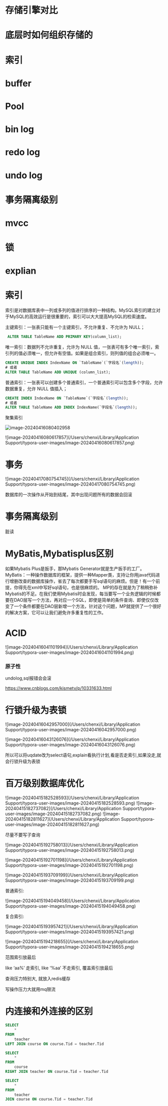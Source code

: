 # 存储引擎对比

# 底层时如何组织存储的 

# 索引 

# buffer 

# Pool 

# bin log 

# redo log 

# undo log 

# 事务隔离级别

  

# mvcc 

# 锁 

# explian

# 索引

索引是对数据库表中一列或多列的值进行排序的一种结构。MySQL索引的建立对于MySQL的高效运行是很重要的，索引可以大大提高MySQL的检索速度。

主键索引：一张表只能有一个主键索引，不允许重复、不允许为 NULL；

```sql
 ALTER TABLE TableName ADD PRIMARY KEY(column_list); 
```

唯一索引：数据列不允许重复，允许为 NULL 值，一张表可有多个唯一索引，索引列的值必须唯一，但允许有空值。如果是组合索引，则列值的组合必须唯一。

```sql
CREATE UNIQUE INDEX IndexName ON `TableName`(`字段名`(length));
# 或者
ALTER TABLE TableName ADD UNIQUE (column_list); 
```

普通索引：一张表可以创建多个普通索引，一个普通索引可以包含多个字段，允许数据重复，允许 NULL 值插入；

```sql
CREATE INDEX IndexName ON `TableName`(`字段名`(length));
# 或者
ALTER TABLE TableName ADD INDEX IndexName(`字段名`(length));
```

聚集索引

![image-20240416080402958](https://github.com/PPPPPPING/Typora-workspaces@master/img/image-20240416080402958.png)

![image-20240416080617857](/Users/chenxi/Library/Application Support/typora-user-images/image-20240416080617857.png)

# 事务

![image-20240417080754745](/Users/chenxi/Library/Application Support/typora-user-images/image-20240417080754745.png)

数据库的一次操作从开始到结尾，其中出现问题所有的数据会回滚

# 事务隔离级别

脏读

# MyBatis,Mybatisplus区别

如果Mybatis Plus是扳手，那Mybatis Generator就是生产扳手的工厂。
MyBatis：一种操作数据库的框架，提供一种Mapper类，支持让你用java代码进行增删改查的数据库操作，省去了每次都要手写sql语句的麻烦。但是！有一个前提，你得先在xml中写好sql语句，也是很麻烦的。
MP的存在就是为了稍稍弥补Mybatis的不足。在我们使用Mybatis时会发现，每当要写一个业务逻辑的时候都要在DAO层写一个方法，再对应一个SQL，即使是简单的条件查询、即使仅仅改变了一个条件都要在DAO层新增一个方法，针对这个问题，MP就提供了一个很好的解决方案，它可以让我们避免许多重复性的工作。

# ACID

![image-20240416041101994](/Users/chenxi/Library/Application Support/typora-user-images/image-20240416041101994.png)

### 原子性

undolog,sql报错会会滚

https://www.cnblogs.com/kismetv/p/10331633.html

# 行锁升级为表锁

![image-20240416042957000](/Users/chenxi/Library/Application Support/typora-user-images/image-20240416042957000.png)

![image-20240416043126076](/Users/chenxi/Library/Application Support/typora-user-images/image-20240416043126076.png)

所以可以将uqdate改为select语句,explain看执行计划,看是否走索引,如果没走,就会行锁升级为表锁

# 百万级别数据库优化

![image-20240415182528593](/Users/chenxi/Library/Application Support/typora-user-images/image-20240415182528593.png)
![image-20240415182737082](/Users/chenxi/Library/Application Support/typora-user-images/image-20240415182737082.png)
![image-20240415182811627](/Users/chenxi/Library/Application Support/typora-user-images/image-20240415182811627.png)

尽量不要写子查询

![image-20240415192758013](/Users/chenxi/Library/Application Support/typora-user-images/image-20240415192758013.png)

![image-20240415192701198](/Users/chenxi/Library/Application Support/typora-user-images/image-20240415192701198.png)

![image-20240415193709199](/Users/chenxi/Library/Application Support/typora-user-images/image-20240415193709199.png)

普通索引:

![image-20240415194049458](/Users/chenxi/Library/Application Support/typora-user-images/image-20240415194049458.png)

复合索引:

![image-20240415193957421](/Users/chenxi/Library/Application Support/typora-user-images/image-20240415193957421.png)

![image-20240415194218655](/Users/chenxi/Library/Application Support/typora-user-images/image-20240415194218655.png)

范围索引放最后

like ‘aa%’ 走索引, like ‘%aa’ 不走索引, 覆盖索引放最后

查询压力特别大, 就放入redis缓存

写操作压力大就用mq限流

# 内连接和外连接的区别

```sql
SELECT
	*
FROM
	teacher
LEFT JOIN course ON course.Tid = teacher.Tid

SELECT
	*
FROM
	course
RIGHT JOIN teacher ON course.Tid = teacher.Tid

SELECT
	*
FROM
	teacher
JOIN course ON course.Tid = teacher.Tid
```
